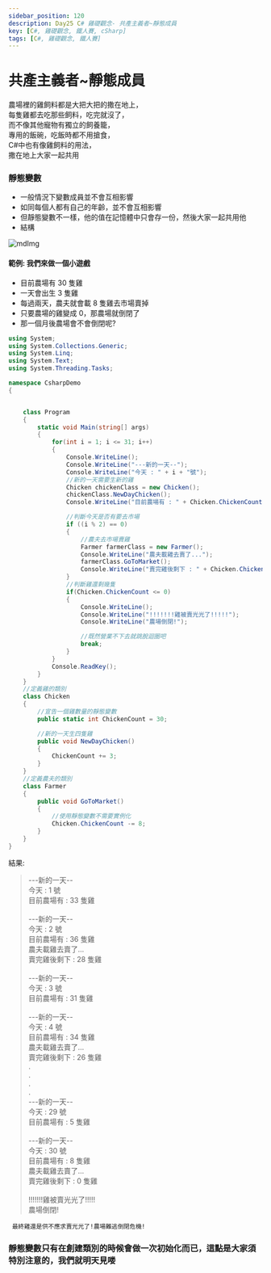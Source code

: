 ```yaml
---
sidebar_position: 120
description: Day25 C# 雞礎觀念- 共產主義者~靜態成員
key: [C#, 雞礎觀念, 鐵人賽, cSharp]
tags: [C#, 雞礎觀念, 鐵人賽]
---
```


# 共產主義者~靜態成員

農場裡的雞飼料都是大把大把的撒在地上，<br/>
每隻雞都去吃那些飼料，吃完就沒了，<br/>
而不像其他寵物有獨立的飼養籠，<br/>
專用的飯碗，吃飯時都不用搶食，<br/>
C#中也有像雞飼料的用法，<br/>
撒在地上大家一起共用

### 靜態變數

- 一般情況下變數成員並不會互相影響
- 如同每個人都有自己的年齡，並不會互相影響
- 但靜態變數不一樣，他的值在記憶體中只會存一份，然後大家一起共用他
- 結構

![mdImg](https://ithelp.ithome.com.tw/upload/images/20210925/20097001QhRt9Z7xf4.png)

#### 範例: 我們來做一個小遊戲

- 目前農場有 30 隻雞
- 一天會出生 3 隻雞
- 每過兩天，農夫就會載 8 隻雞去市場賣掉
- 只要農場的雞變成 0，那農場就倒閉了
- 那一個月後農場會不會倒閉呢?

```csharp
using System;
using System.Collections.Generic;
using System.Linq;
using System.Text;
using System.Threading.Tasks;

namespace CsharpDemo
{


    class Program
    {
        static void Main(string[] args)
        {
            for(int i = 1; i <= 31; i++)
            {
                Console.WriteLine();
                Console.WriteLine("---新的一天--");
                Console.WriteLine("今天 : " + i + "號");
                //新的一天需要生新的雞
                Chicken chickenClass = new Chicken();
                chickenClass.NewDayChicken();
                Console.WriteLine("目前農場有 : " + Chicken.ChickenCount + "隻雞");

                //判斷今天是否有要去市場
                if ((i % 2) == 0)
                {
                    //農夫去市場賣雞
                    Farmer farmerClass = new Farmer();
                    Console.WriteLine("農夫載雞去賣了...");
                    farmerClass.GoToMarket();
                    Console.WriteLine("賣完雞後剩下 : " + Chicken.ChickenCount + "隻雞");
                }
                //判斷雞還剩幾隻
                if(Chicken.ChickenCount <= 0)
                {
                    Console.WriteLine();
                    Console.WriteLine("!!!!!!!雞被賣光光了!!!!!");
                    Console.WriteLine("農場倒閉!");

                    //既然營業不下去就跳脫迴圈吧
                    break;
                }
            }
            Console.ReadKey();
        }
    }
    //定義雞的類別
    class Chicken
    {
        //宣告一個雞數量的靜態變數
        public static int ChickenCount = 30;

        //新的一天生四隻雞
        public void NewDayChicken()
        {
            ChickenCount += 3;
        }
    }
    //定義農夫的類別
    class Farmer
    {
        public void GoToMarket()
        {
            //使用靜態變數不需要實例化
            Chicken.ChickenCount -= 8;
        }
    }
}
```

結果:

> ---新的一天--<br/>
> 今天 : 1 號<br/>
> 目前農場有 : 33 隻雞<br/>
> <br/>
> ---新的一天--<br/>
> 今天 : 2 號<br/>
> 目前農場有 : 36 隻雞<br/>
> 農夫載雞去賣了...<br/>
> 賣完雞後剩下 : 28 隻雞<br/>
> <br/>
> ---新的一天--<br/>
> 今天 : 3 號<br/>
> 目前農場有 : 31 隻雞<br/>
> <br/>
> ---新的一天--<br/>
> 今天 : 4 號<br/>
> 目前農場有 : 34 隻雞<br/>
> 農夫載雞去賣了...<br/>
> 賣完雞後剩下 : 26 隻雞<br/>
> .<br/>
> .<br/>
> .<br/>
> .<br/>
> ---新的一天--<br/>
> 今天 : 29 號<br/>
> 目前農場有 : 5 隻雞<br/>
> <br/>
> ---新的一天--<br/>
> 今天 : 30 號<br/>
> 目前農場有 : 8 隻雞<br/>
> 農夫載雞去賣了...<br/>
> 賣完雞後剩下 : 0 隻雞<br/>
> <br/>
> !!!!!!!雞被賣光光了!!!!!<br/>
> 農場倒閉!

` 最終雞還是供不應求賣光光了!農場難逃倒閉危機!`

### 靜態變數只有在創建類別的時候會做一次初始化而已，這點是大家須特別注意的，我們就明天見喽
